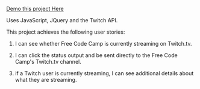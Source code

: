 [Demo this project Here](https://codepen.io/stepup2stepout/pen/XeNKOj)

Uses JavaScript, JQuery and the Twitch API.

This project achieves the following user stories:
1. I can see whether Free Code Camp is currently streaming on Twitch.tv.

2. I can click the status output and be sent directly to the Free Code Camp's Twitch.tv channel.

3. if a Twitch user is currently streaming, I can see additional details about what they are streaming.

 
